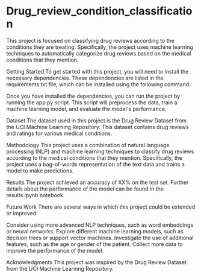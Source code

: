 # Drug_review_condition_classification

This project is focused on classifying drug reviews according to the conditions they are treating. Specifically, the project uses machine learning techniques to automatically categorize drug reviews based on the medical conditions that they mention.

Getting Started
To get started with this project, you will need to install the necessary dependencies. These dependencies are listed in the requirements.txt file, which can be installed using the following command:

Once you have installed the dependencies, you can run the project by running the app.py script. This script will preprocess the data, train a machine learning model, and evaluate the model's performance.

Dataset
The dataset used in this project is the Drug Review Dataset from the UCI Machine Learning Repository. This dataset contains drug reviews and ratings for various medical conditions.

Methodology
This project uses a combination of natural language processing (NLP) and machine learning techniques to classify drug reviews according to the medical conditions that they mention. Specifically, the project uses a bag-of-words representation of the text data and trains a model to make predictions.

Results
The project achieved an accuracy of XX% on the test set. Further details about the performance of the model can be found in the results.ipynb notebook.

Future Work
There are several ways in which this project could be extended or improved:

Consider using more advanced NLP techniques, such as word embeddings or neural networks.
Explore different machine learning models, such as decision trees or support vector machines.
Investigate the use of additional features, such as the age or gender of the patient.
Collect more data to improve the performance of the model.

Acknowledgments
This project was inspired by the Drug Review Dataset from the UCI Machine Learning Repository.
